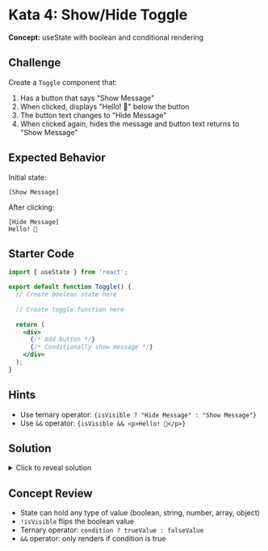 # Kata 4: Show/Hide Toggle

**Concept:** useState with boolean and conditional rendering

## Challenge

Create a `Toggle` component that:
1. Has a button that says "Show Message"
2. When clicked, displays "Hello! 👋" below the button
3. The button text changes to "Hide Message"
4. When clicked again, hides the message and button text returns to "Show Message"

## Expected Behavior

Initial state:
```
[Show Message]
```

After clicking:
```
[Hide Message]
Hello! 👋
```

## Starter Code

```jsx
import { useState } from 'react';

export default function Toggle() {
  // Create boolean state here
  
  // Create toggle function here
  
  return (
    <div>
      {/* Add button */}
      {/* Conditionally show message */}
    </div>
  );
}
```

## Hints

- Use ternary operator: `{isVisible ? "Hide Message" : "Show Message"}`
- Use `&&` operator: `{isVisible && <p>Hello! 👋</p>}`

## Solution

<details>
<summary>Click to reveal solution</summary>

```jsx
import { useState } from 'react';

export default function Toggle() {
  const [isVisible, setIsVisible] = useState(false);
  
  function handleToggle() {
    setIsVisible(!isVisible);
  }
  
  return (
    <div>
      <button onClick={handleToggle}>
        {isVisible ? "Hide Message" : "Show Message"}
      </button>
      {isVisible && <p>Hello! 👋</p>}
    </div>
  );
}
```

</details>

## Concept Review
- State can hold any type of value (boolean, string, number, array, object)
- `!isVisible` flips the boolean value
- Ternary operator: `condition ? trueValue : falseValue`
- `&&` operator: only renders if condition is true

